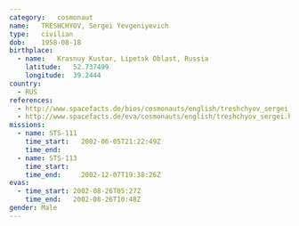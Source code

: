 ```yaml
---
category:	cosmonaut
name:	TRESHCHYOV, Sergei Yevgeniyevich 
type:	civilian
dob:	1958-08-18
birthplace:
  - name:	Krasnuy Kustar, Lipetsk Oblast, Russia
    latitude:	52.737499
    longitude:	39.2444
country:
  - RUS
references:
  - http://www.spacefacts.de/bios/cosmonauts/english/treshchyov_sergei.htm
  - http://www.spacefacts.de/eva/cosmonauts/english/treshchyov_sergei.htm
missions:
  - name: STS-111
    time_start:   2002-06-05T21:22:49Z
    time_end:     
  - name: STS-113
    time_start:   
    time_end:     2002-12-07T19:38:26Z
evas:
  - time_start: 2002-08-26T05:27Z
    time_end:   2002-08-26T10:48Z
gender:	Male
---
```


